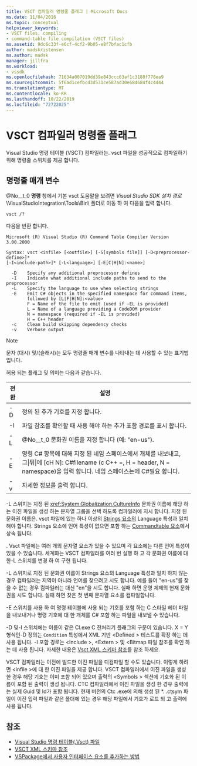```yaml
---
title: VSCT 컴파일러 명령줄 플래그 | Microsoft Docs
ms.date: 11/04/2016
ms.topic: conceptual
helpviewer_keywords:
- VSCT files, compiling
- command-table file compilation (VSCT files)
ms.assetid: 9dc6c33f-e6cf-4cf2-9b05-e8f7bfac1cfb
author: madskristensen
ms.author: madsk
manager: jillfra
ms.workload:
- vssdk
ms.openlocfilehash: 71634a007019dd39e843ccc63af1c3188f778ea9
ms.sourcegitcommit: 5f6ad1cefbcd3d531ce587ad30e684684f4c4d44
ms.translationtype: MT
ms.contentlocale: ko-KR
ms.lasthandoff: 10/22/2019
ms.locfileid: "72722025"
---
```

# <a name="vsct-compiler-command-line-flags"></a>VSCT 컴파일러 명령줄 플래그
Visual Studio 명령 테이블 (VSCT) 컴파일러는. vsct 파일을 성공적으로 컴파일하기 위해 명령줄 스위치를 제공 합니다.

## <a name="command-line-parameters"></a>명령줄 매개 변수
 @No__t_0 **명령** 창에서 기본 vsct 도움말을 보려면 *Visual Studio SDK 설치 경로*\VisualStudioIntegration\Tools\Bin\ 폴더로 이동 하 여 다음을 입력 합니다.

```
vsct /?
```

 다음을 반환 합니다.

```
Microsoft (R) Visual Studio (R) Command Table Compiler Version 3.00.2000

Syntax: vsct <infile> [<outfile>] [-S[symbols file]] [-D<preprocessor-define>]*
[-I<include-path>]* [-L<language>] [-E[C|H|N]:<name>]

  -D    Specify any additional preprocessor defines
  -I    Indicate what additional include paths to send to the preprocessor
  -L    Specify the language to use when selecting strings
  -E    Emit C# objects in the specified namespace for command items,
        followed by [L|F|H|N]:<value>
        F = Name of the file to emit (used if -EL is provided)
        L = Name of a language providing a CodeDOM provider
        N = namespace (required if -EL is provided)
        H = C++ header
  -c    Clean build skipping dependency checks
  -v    Verbose output
```

> [!NOTE]
> 문자 (대시) 및/(슬래시)는 모두 명령줄 매개 변수를 나타내는 데 사용할 수 있는 표기법입니다.

 허용 되는 플래그 및 의미는 다음과 같습니다.

|전환|설명|
|------------|-----------------|
|-D|정의 된 추가 기호를 지정 합니다.|
|-I|파일 참조를 확인할 때 사용 해야 하는 추가 포함 경로를 표시 합니다.|
|-L|@No__t_0 문화권 이름을 지정 합니다 (예: "en-us").|
|-E|명령 C# 항목에 대해 지정 된 네임 스페이스에서 개체를 내보내고, 그&#124;뒤&#124;에 [cH N]: C#filename (c C++ =, H = header, N = namespace)을 입력 합니다. 네임 스페이스는에 C#필요 합니다.|
|-v|자세한 정보를 출력 합니다.|

 -L 스위치는 지정 된 <xref:System.Globalization.CultureInfo> 문화권 이름에 해당 하는 이진 파일을 생성 하는 문자열 그룹을 선택 하도록 컴파일러에 지시 합니다. 지정 된 문화권 이름은. vsct 파일에 있는 하나 이상의 [Strings 요소의](../../extensibility/strings-element.md) Language 특성과 일치 해야 합니다. Strings 요소에 언어 특성이 없으면 포함 하는 [Commandtable 요소](../../extensibility/commandtable-element.md)에서 상속 됩니다.

 . Vsct 파일에는 여러 개의 문자열 요소가 있을 수 있으며 각 요소에는 다른 언어 특성이 있을 수 있습니다. 세계화는 VSCT 컴파일러를 여러 번 실행 하 고 각 문화권 이름에 대 한-L 스위치를 변경 하 여 구현 됩니다.

 -L 스위치로 지정 된 문화권 이름이 Strings 요소의 Language 특성과 일치 하지 않는 경우 컴파일러는 지역이 아니라 언어를 찾으려고 시도 합니다. 예를 들어 "en-us"를 찾을 수 없는 경우 컴파일러는 대신 "en"을 시도 합니다. 실패 하면 운영 체제의 현재 문화권을 시도 합니다. 실패 하면 찾은 첫 번째 문자열 요소를 컴파일합니다.

 -E 스위치를 사용 하 여 명령 테이블에 사용 되는 기호를 포함 하는 C 스타일 헤더 파일을 내보내거나 명령 기호에 대 한 개체를 C# 포함 하는 파일을 내보낼 수 있습니다.

 -D 및-I 스위치에는 이름이 같은 Cl.exe C 전처리기 플래그의 구문이 있습니다. X = Y 형식인-D 정의는 `Condition` 특성에서 XML 기반 \<Defined > 테스트를 확장 하는 데 사용 됩니다. -I 포함 경로는 \<Include >, \<Extern > 및 \<Bitmap 파일 참조를 확인 하는 데 사용 됩니다. 자세한 내용은 [Vsct XML 스키마 참조](../../extensibility/vsct-xml-schema-reference.md)를 참조 하세요.

 VSCT 컴파일러는 이전에 빌드한 이진 파일을 디컴파일 할 수도 있습니다. 이렇게 하려면 \<infile >에 대 한 이진 파일을 제공 합니다.   VSCT 컴파일러에서 이진 파일을 생성 한 경우 해당 기호는 이미 포함 되어 있으며 출력의 \<Symbols > 섹션에 기호화 된 이름이 포함 된 출력이 생성 됩니다. CTC 컴파일러에서 이진 파일을 생성 한 경우 출력에는 실제 Guid 및 Id가 포함 됩니다. 현재 버전의 Ctc .exe에 의해 생성 된 *. .ctsym 파일이 이진 입력 파일과 같은 폴더에 있는 경우 해당 파일에서 기호가 로드 되 고 출력에 사용 됩니다.

## <a name="see-also"></a>참조
- [Visual Studio 명령 테이블(.Vsct) 파일](../../extensibility/internals/visual-studio-command-table-dot-vsct-files.md)
- [VSCT XML 스키마 참조](../../extensibility/vsct-xml-schema-reference.md)
- [VSPackage에서 사용자 인터페이스 요소를 추가하는 방법](../../extensibility/internals/how-vspackages-add-user-interface-elements.md)